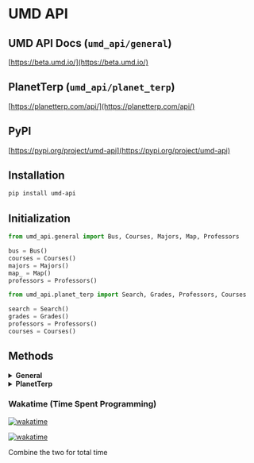 # UMD API

## UMD API Docs (`umd_api/general`)
[https://beta.umd.io/](https://beta.umd.io/)

## PlanetTerp (`umd_api/planet_terp`)
[https://planetterp.com/api/](https://planetterp.com/api/)

## PyPI
[https://pypi.org/project/umd-api](https://pypi.org/project/umd-api)

## Installation
```bash
pip install umd-api
```

## Initialization

```python
from umd_api.general import Bus, Courses, Majors, Map, Professors 

bus = Bus()
courses = Courses()
majors = Majors()
map_ = Map()
professors = Professors()
```

```python
from umd_api.planet_terp import Search, Grades, Professors, Courses

search = Search()
grades = Grades()
professors = Professors()
courses = Courses()
```

## Methods

<details>
<summary><strong>General</strong></summary>

**Bus**
- `list_routes()`
- `view_specific_routes(route_ids)`
- `list_stops()`
- `get_specific_stops(stop_ids : list)`
- `current_bus_locations_by_route(route_id)` **(UMD.IO API IS BROKEN HERE)**
- `bus_schedules(route_id)`
- `get_arrivals_for_stop(route_id, stop_id)`

---

**Courses**
- `list_courses(sort=None, page=None, per_page=None, semester=None, credits=None, dept_id=None, gen_ed=None)`
- `list_minified_courses(sort=None, page=None, per_page=None, semester=None)`
- `list_sections(sort=None, page=None, per_page=None, course_id=None, seats=None, open_seats=None, waitlist=None, semester=None)`
- `view_specific_sections(section_ids : list)`
- `view_specific_courses(course_ids : list, semester=None)`
- `view_sections_for_course(course_ids : list, semester=None)`
- `view_specific_sections_for_course(course_ids : list, section_ids : list)`
- `list_semesters()`
- `list_departments()`

---

**Majors**
- `list_majors()`

---

**Map**
- `list_buildings()`
- `get_buildings(building_id : list)`

---

**Professors**
- `get_professor(name: str, reviews=False)`
- `get_all_professors(type=None, reviews=False, limit=100, offset=0)`
</details>

<details>
<summary><strong>PlanetTerp</strong></summary>

**Search**
- `search(query, limit=30, offset=0)`

---

**Grades**
- `get_grades(course=None, professor=None, semester=None, section=None)`

---

**Professors**
- `get_professor(name: str, reviews=False)`
- `get_all_professors(type=None, reviews=False, limit=100, offset=0)`

---

**Courses**
- `get_course(name, reviews=False)`
- `get_courses(department=None, reviews=False, limit=100, offset=0)`
</details>

### Wakatime (Time Spent Programming)

[![wakatime](https://wakatime.com/badge/user/d2cf396a-1b98-4795-9559-b880684c63b7/project/6064c94d-4e62-413f-8e6f-68c974df4e07.svg)](https://wakatime.com/badge/user/d2cf396a-1b98-4795-9559-b880684c63b7/project/6064c94d-4e62-413f-8e6f-68c974df4e07)

[![wakatime](https://wakatime.com/badge/user/d2cf396a-1b98-4795-9559-b880684c63b7/project/8dd367da-8a21-4a43-9308-b02267536c0f.svg)](https://wakatime.com/badge/user/d2cf396a-1b98-4795-9559-b880684c63b7/project/8dd367da-8a21-4a43-9308-b02267536c0f)

Combine the two for total time